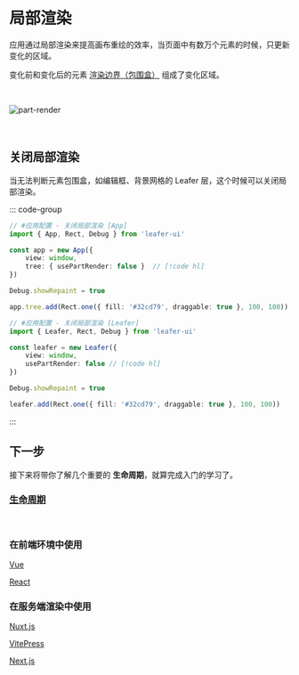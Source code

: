 # 局部渲染

应用通过局部渲染来提高画布重绘的效率，当页面中有数万个元素的时候，只更新变化的区域。

变化前和变化后的元素 [渲染边界（包围盒）](/guide/advanced/bounds.md) 组成了变化区域。

<br/>

![part-render](/svg/part-render.svg)

<br/>

## 关闭局部渲染

当无法判断元素包围盒，如编辑框、背景网格的 Leafer 层，这个时候可以关闭局部渲染。

::: code-group
```ts
// #应用配置 - 关闭局部渲染 [App]
import { App, Rect, Debug } from 'leafer-ui'

const app = new App({
    view: window,
    tree: { usePartRender: false }  // [!code hl]
})

Debug.showRepaint = true

app.tree.add(Rect.one({ fill: '#32cd79', draggable: true }, 100, 100))
```

```ts
// #应用配置 - 关闭局部渲染 [Leafer]
import { Leafer, Rect, Debug } from 'leafer-ui'

const leafer = new Leafer({
    view: window,
    usePartRender: false // [!code hl]
})

Debug.showRepaint = true

leafer.add(Rect.one({ fill: '#32cd79', draggable: true }, 100, 100))
```
:::

## 下一步

接下来将带你了解几个重要的 **生命周期**，就算完成入门的学习了。

### [生命周期](/guide/life/ui.md)

<br/>

### 在前端环境中使用

[Vue](/guide/framework/vue/index.md)

[React](/guide/framework/react/index.md)

### 在服务端渲染中使用

[Nuxt.js](/guide/framework/nuxt/index.md)

[VitePress](/guide/framework/vitepress/index.md)

[Next.js](/guide/framework/next/index.md)
